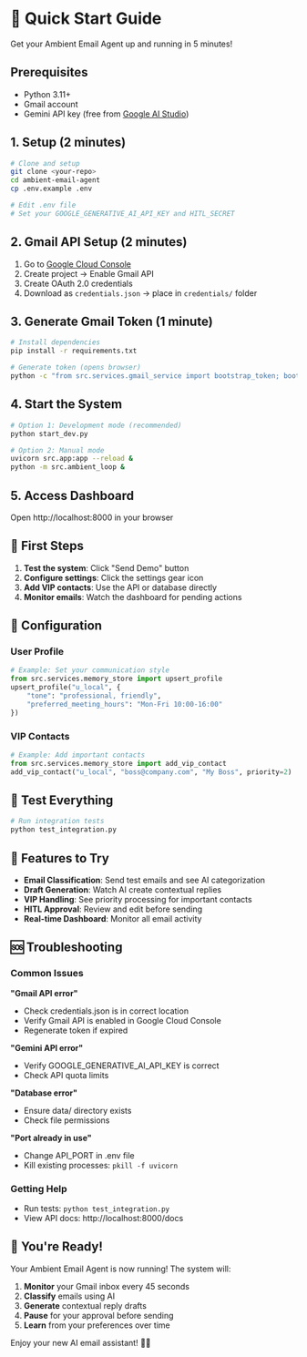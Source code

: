 # 🚀 Quick Start Guide

Get your Ambient Email Agent up and running in 5 minutes!

## Prerequisites
- Python 3.11+
- Gmail account
- Gemini API key (free from [Google AI Studio](https://makersuite.google.com/app/apikey))

## 1. Setup (2 minutes)

```bash
# Clone and setup
git clone <your-repo>
cd ambient-email-agent
cp .env.example .env

# Edit .env file
# Set your GOOGLE_GENERATIVE_AI_API_KEY and HITL_SECRET
```

## 2. Gmail API Setup (2 minutes)

1. Go to [Google Cloud Console](https://console.cloud.google.com/)
2. Create project → Enable Gmail API
3. Create OAuth 2.0 credentials
4. Download as `credentials.json` → place in `credentials/` folder

## 3. Generate Gmail Token (1 minute)

```bash
# Install dependencies
pip install -r requirements.txt

# Generate token (opens browser)
python -c "from src.services.gmail_service import bootstrap_token; bootstrap_token()"
```

## 4. Start the System

```bash
# Option 1: Development mode (recommended)
python start_dev.py

# Option 2: Manual mode
uvicorn src.app:app --reload &
python -m src.ambient_loop &
```

## 5. Access Dashboard

Open http://localhost:8000 in your browser

## 🎯 First Steps

1. **Test the system**: Click "Send Demo" button
2. **Configure settings**: Click the settings gear icon
3. **Add VIP contacts**: Use the API or database directly
4. **Monitor emails**: Watch the dashboard for pending actions

## 🔧 Configuration

### User Profile
```python
# Example: Set your communication style
from src.services.memory_store import upsert_profile
upsert_profile("u_local", {
    "tone": "professional, friendly",
    "preferred_meeting_hours": "Mon-Fri 10:00-16:00"
})
```

### VIP Contacts
```python
# Example: Add important contacts
from src.services.memory_store import add_vip_contact
add_vip_contact("u_local", "boss@company.com", "My Boss", priority=2)
```

## 🧪 Test Everything

```bash
# Run integration tests
python test_integration.py
```

## 📱 Features to Try

- **Email Classification**: Send test emails and see AI categorization
- **Draft Generation**: Watch AI create contextual replies
- **VIP Handling**: See priority processing for important contacts
- **HITL Approval**: Review and edit before sending
- **Real-time Dashboard**: Monitor all email activity

## 🆘 Troubleshooting

### Common Issues

**"Gmail API error"**
- Check credentials.json is in correct location
- Verify Gmail API is enabled in Google Cloud Console
- Regenerate token if expired

**"Gemini API error"**
- Verify GOOGLE_GENERATIVE_AI_API_KEY is correct
- Check API quota limits

**"Database error"**
- Ensure data/ directory exists
- Check file permissions

**"Port already in use"**
- Change API_PORT in .env file
- Kill existing processes: `pkill -f uvicorn`

### Getting Help

- Run tests: `python test_integration.py`
- View API docs: http://localhost:8000/docs

## 🎉 You're Ready!

Your Ambient Email Agent is now running! The system will:

1. **Monitor** your Gmail inbox every 45 seconds
2. **Classify** emails using AI
3. **Generate** contextual reply drafts
4. **Pause** for your approval before sending
5. **Learn** from your preferences over time

Enjoy your new AI email assistant! 🤖📧
